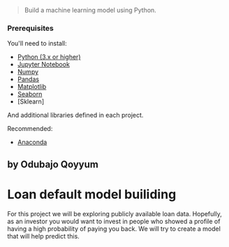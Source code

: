 
> Build a machine learning model using Python.


### Prerequisites

You'll need to install:

* [Python (3.x or higher)](https://www.python.org/downloads/)
* [Jupyter Notebook](https://jupyter.org/)
* [Numpy](http://www.numpy.org/)
* [Pandas](http://pandas.pydata.org/)
* [Matplotlib](https://matplotlib.org/)
* [Seaborn](https://seaborn.pydata.org/)
* [Sklearn]

And additional libraries defined in each project.

Recommended:

* [Anaconda](https://www.anaconda.com/distribution/#download-section)



## by Odubajo Qoyyum

# Loan default model builiding

For this project we will be exploring publicly available loan data. Hopefully, as an investor you would want to invest in people who showed a profile of having a high probability of paying you back. We will try to create a model that will help predict this.

